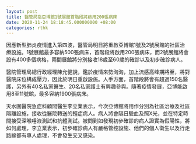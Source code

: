 ```yaml
---
layout: post
title: 醫管局指亞博館1號展館首階段將啟用200張病床
date: 2020-11-24 18:18:45.000000000 +08:00
categories: rthk
---
```


因應新型肺炎疫情進入第四波，醫管局明日將重啟亞博館1號及2號展館的社區治療設施。1號展館最多容納500張病床，首階段將啟用200張病床，而2號展館將會設有400多個病格，兩間展館將分別接收18歲至60歲的確診以及初步確診病人。

醫院管理局總行政經理陳允健說，鑑於疫情來勢洶洶，加上流感高峰期將至，將對醫院床位構成壓力，因此於明日重啟設施。人手方面，首階段將會有超過150名醫護，另外有40名私家醫生、20名私家護士有興趣參與。隨著疫情發展，亞博能啟用8至11號館，最多容納1900張病床。

天水圍醫院急症科顧問醫生李立業表示，今次亞博館將用作分別為社區治療及社區隔離設施，接收從醫院轉送的輕症病人。病人將會隔日驗血及照X光，並在特定時間接受深喉唾液測試和抗體測試。被問到如發現初步確診的病人證實為假陽性，將如何處理，李立業表示，初步確診病人有嚴格管控設施、他們的個人衛生以及行走路線都有專人處理，不會發生交叉感染。
